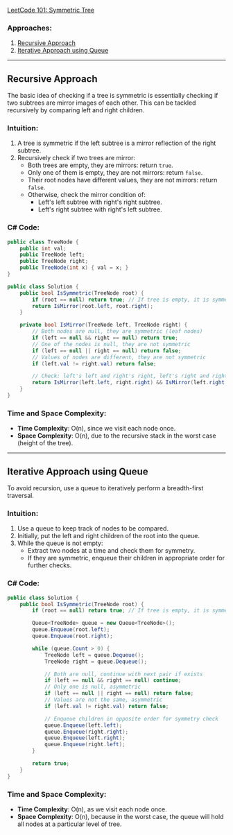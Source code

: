 [LeetCode 101: Symmetric Tree](https://leetcode.com/problems/symmetric-tree/)

### Approaches:
1. [Recursive Approach](#recursive-approach)
2. [Iterative Approach using Queue](#iterative-approach-using-queue)

---

## Recursive Approach

The basic idea of checking if a tree is symmetric is essentially checking if two subtrees are mirror images of each other. This can be tackled recursively by comparing left and right children.

### Intuition:

1. A tree is symmetric if the left subtree is a mirror reflection of the right subtree.
2. Recursively check if two trees are mirror:
   - Both trees are empty, they are mirrors: return `true`.
   - Only one of them is empty, they are not mirrors: return `false`.
   - Their root nodes have different values, they are not mirrors: return `false`.
   - Otherwise, check the mirror condition of:
     - Left's left subtree with right's right subtree.
     - Left's right subtree with right's left subtree.

### C# Code:

```csharp
public class TreeNode {
    public int val;
    public TreeNode left;
    public TreeNode right;
    public TreeNode(int x) { val = x; }
}

public class Solution {
    public bool IsSymmetric(TreeNode root) {
        if (root == null) return true; // If tree is empty, it is symmetric
        return IsMirror(root.left, root.right);
    }

    private bool IsMirror(TreeNode left, TreeNode right) {
        // Both nodes are null, they are symmetric (leaf nodes)
        if (left == null && right == null) return true;
        // One of the nodes is null, they are not symmetric
        if (left == null || right == null) return false;
        // Values of nodes are different, they are not symmetric
        if (left.val != right.val) return false;

        // Check: left's left and right's right, left's right and right's left
        return IsMirror(left.left, right.right) && IsMirror(left.right, right.left);
    }
}
```

### Time and Space Complexity:

- **Time Complexity**: O(n), since we visit each node once.
- **Space Complexity**: O(n), due to the recursive stack in the worst case (height of the tree).

---

## Iterative Approach using Queue

To avoid recursion, use a queue to iteratively perform a breadth-first traversal.

### Intuition:

1. Use a queue to keep track of nodes to be compared.
2. Initially, put the left and right children of the root into the queue.
3. While the queue is not empty:
   - Extract two nodes at a time and check them for symmetry.
   - If they are symmetric, enqueue their children in appropriate order for further checks.

### C# Code:

```csharp
public class Solution {
    public bool IsSymmetric(TreeNode root) {
        if (root == null) return true; // If tree is empty, it is symmetric

        Queue<TreeNode> queue = new Queue<TreeNode>();
        queue.Enqueue(root.left);
        queue.Enqueue(root.right);

        while (queue.Count > 0) {
            TreeNode left = queue.Dequeue();
            TreeNode right = queue.Dequeue();

            // Both are null, continue with next pair if exists
            if (left == null && right == null) continue;
            // Only one is null, asymmetric
            if (left == null || right == null) return false;
            // Values are not the same, asymmetric
            if (left.val != right.val) return false;

            // Enqueue children in opposite order for symmetry check
            queue.Enqueue(left.left);
            queue.Enqueue(right.right);
            queue.Enqueue(left.right);
            queue.Enqueue(right.left);
        }

        return true;
    }
}
```

### Time and Space Complexity:

- **Time Complexity**: O(n), as we visit each node once.
- **Space Complexity**: O(n), because in the worst case, the queue will hold all nodes at a particular level of tree.


